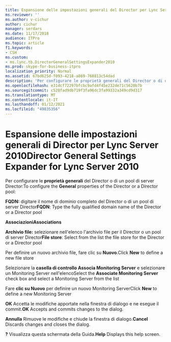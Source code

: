 ```yaml
---
title: Espansione delle impostazioni generali del Director per Lync Server 2010
ms.reviewer: ''
ms.author: v-cichur
author: cichur
manager: serdars
ms.date: 11/17/2018
audience: ITPro
ms.topic: article
f1.keywords:
- CSH
ms.custom:
- ms.lync.tb.DirectorGeneralSettingsExpander2010
ms.prod: skype-for-business-itpro
localization_priority: Normal
ms.assetid: 67bd625d-f093-4218-a869-768813c54dad
description: 'Per configurare le proprietà generali del Director o di un pool di server Director:'
ms.openlocfilehash: e31dcf72297bfcbc9afd4f45e232de71c5620b7b
ms.sourcegitcommit: c528fad9db719f3fa96dc3fa99332a349cd9d317
ms.translationtype: MT
ms.contentlocale: it-IT
ms.lasthandoff: 01/12/2021
ms.locfileid: "49835356"
---
```

# <a name="director-general-settings-expander-for-lync-server-2010"></a><span data-ttu-id="f1796-103">Espansione delle impostazioni generali di Director per Lync Server 2010</span><span class="sxs-lookup"><span data-stu-id="f1796-103">Director General Settings Expander for Lync Server 2010</span></span>
 
<span data-ttu-id="f1796-104">Per configurare le **proprietà generali** del Director o di un pool di server Director:</span><span class="sxs-lookup"><span data-stu-id="f1796-104">To configure the **General** properties of the Director or a Director pool:</span></span>
  
 <span data-ttu-id="f1796-105">**FQDN:** digitare il nome di dominio completo del Director o di un pool di server Director</span><span class="sxs-lookup"><span data-stu-id="f1796-105">**FQDN**: Type the fully qualified domain name of the Director or a Director pool</span></span>
  
 <span data-ttu-id="f1796-106">**Associazioni**</span><span class="sxs-lookup"><span data-stu-id="f1796-106">**Associations**</span></span>
  
 <span data-ttu-id="f1796-107">**Archivio file:** selezionare nell'elenco l'archivio file per il Director o un pool di server Director</span><span class="sxs-lookup"><span data-stu-id="f1796-107">**File store**: Select from the list the file store for the Director or a Director pool</span></span>
  
<span data-ttu-id="f1796-108">Per definire un nuovo archivio file, fare clic su **Nuovo**.</span><span class="sxs-lookup"><span data-stu-id="f1796-108">Click **New** to define a new file store</span></span>
  
<span data-ttu-id="f1796-109">Selezionare la **casella di controllo Associa Monitoring Server** e selezionare un Monitoring Server nell'elenco</span><span class="sxs-lookup"><span data-stu-id="f1796-109">Select the **Associate Monitoring Server** check box and select a Monitoring Server from the list</span></span>
  
<span data-ttu-id="f1796-110">Fare **clic su Nuovo** per definire un nuovo Monitoring Server</span><span class="sxs-lookup"><span data-stu-id="f1796-110">Click **New** to define a new Monitoring Server</span></span>
  
 <span data-ttu-id="f1796-111">**OK** Accetta le modifiche apportate nella finestra di dialogo e ne esegue il commit.</span><span class="sxs-lookup"><span data-stu-id="f1796-111">**OK** Accepts and commits changes to the dialog.</span></span>
  
 <span data-ttu-id="f1796-112">**Annulla** Rimuove le modifiche e chiude la finestra di dialogo.</span><span class="sxs-lookup"><span data-stu-id="f1796-112">**Cancel** Discards changes and closes the dialog.</span></span>
  
 <span data-ttu-id="f1796-113">**?** Visualizza questa schermata della Guida.</span><span class="sxs-lookup"><span data-stu-id="f1796-113">**Help** Displays this help screen.</span></span>
  

